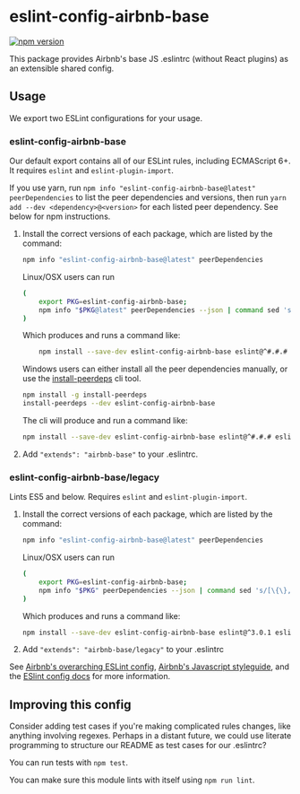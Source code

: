 # eslint-config-airbnb-base

[![npm version](https://badge.fury.io/js/eslint-config-airbnb-base.svg)](http://badge.fury.io/js/eslint-config-airbnb-base)

This package provides Airbnb's base JS .eslintrc (without React plugins) as an extensible shared config.

## Usage

We export two ESLint configurations for your usage.

### eslint-config-airbnb-base

Our default export contains all of our ESLint rules, including ECMAScript 6+. It requires `eslint` and `eslint-plugin-import`.

If you use yarn, run `npm info "eslint-config-airbnb-base@latest" peerDependencies` to list the peer dependencies and versions, then run `yarn add --dev <dependency>@<version>` for each listed peer dependency. See below for npm instructions.

1. Install the correct versions of each package, which are listed by the command:

    ```sh
    npm info "eslint-config-airbnb-base@latest" peerDependencies
    ```

    Linux/OSX users can run
    ```sh
    (
        export PKG=eslint-config-airbnb-base;
        npm info "$PKG@latest" peerDependencies --json | command sed 's/[\{\},]//g ; s/: /@/g' | xargs npm install --save-dev "$PKG@latest"
    )
    ```

    Which produces and runs a command like:

    ```sh
        npm install --save-dev eslint-config-airbnb-base eslint@^#.#.# eslint-plugin-import@^#.#.#
    ```

    Windows users can either install all the peer dependencies manually, or use the [install-peerdeps](https://github.com/nathanhleung/install-peerdeps) cli tool.

    ```sh
    npm install -g install-peerdeps
    install-peerdeps --dev eslint-config-airbnb-base
    ```

    The cli will produce and run a command like:

    ```sh
    npm install --save-dev eslint-config-airbnb-base eslint@^#.#.# eslint-plugin-import@^#.#.#
    ```

2. Add `"extends": "airbnb-base"` to your .eslintrc.

### eslint-config-airbnb-base/legacy

Lints ES5 and below. Requires `eslint` and `eslint-plugin-import`.

1. Install the correct versions of each package, which are listed by the command:

    ```sh
    npm info "eslint-config-airbnb-base@latest" peerDependencies
    ```

    Linux/OSX users can run
    ```sh
    (
        export PKG=eslint-config-airbnb-base;
        npm info "$PKG" peerDependencies --json | command sed 's/[\{\},]//g ; s/: /@/g' | xargs npm install --save-dev "$PKG"
    )
    ```

    Which produces and runs a command like:

    ```sh
    npm install --save-dev eslint-config-airbnb-base eslint@^3.0.1 eslint-plugin-import@^1.10.3
    ```

2. Add `"extends": "airbnb-base/legacy"` to your .eslintrc

See [Airbnb's overarching ESLint config](https://npmjs.com/eslint-config-airbnb), [Airbnb's Javascript styleguide](https://github.com/airbnb/javascript), and the [ESlint config docs](https://eslint.org/docs/user-guide/configuring#extending-configuration-files) for more information.

## Improving this config

Consider adding test cases if you're making complicated rules changes, like anything involving regexes. Perhaps in a distant future, we could use literate programming to structure our README as test cases for our .eslintrc?

You can run tests with `npm test`.

You can make sure this module lints with itself using `npm run lint`.
